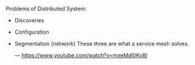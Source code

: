 Problems of Distributed System:
- Discoveries
- Configuration
- Segmentation (network)
These three are what a service mesh solves.

  —  https://www.youtube.com/watch?v=mxeMdl0KvBI
